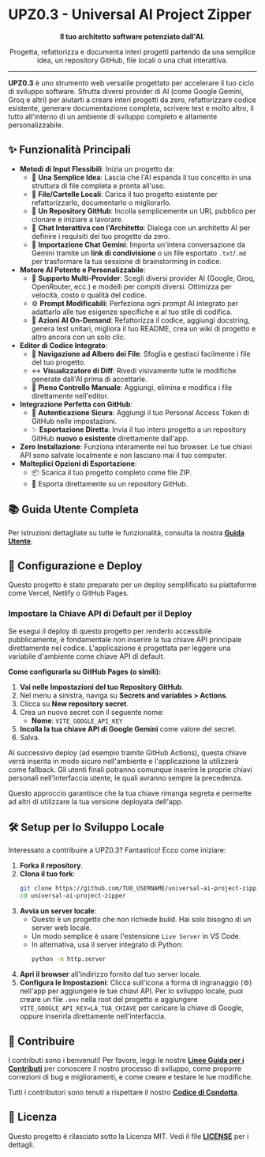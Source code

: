 # UPZ0.3 - Universal AI Project Zipper

<div align="center">
  <p><strong>Il tuo architetto software potenziato dall'AI.</strong></p>
  <p>Progetta, refattorizza e documenta interi progetti partendo da una semplice idea, un repository GitHub, file locali o una chat interattiva.</p>
</div>

---

**UPZ0.3** è uno strumento web versatile progettato per accelerare il tuo ciclo di sviluppo software. Sfrutta diversi provider di AI (come Google Gemini, Groq e altri) per aiutarti a creare interi progetti da zero, refattorizzare codice esistente, generare documentazione completa, scrivere test e molto altro, il tutto all'interno di un ambiente di sviluppo completo e altamente personalizzabile.

## ✨ Funzionalità Principali

- **Metodi di Input Flessibili**: Inizia un progetto da:
  - 📝 **Una Semplice Idea**: Lascia che l'AI espanda il tuo concetto in una struttura di file completa e pronta all'uso.
  - 📂 **File/Cartelle Locali**: Carica il tuo progetto esistente per refattorizzarlo, documentarlo o migliorarlo.
  - 🐙 **Un Repository GitHub**: Incolla semplicemente un URL pubblico per clonare e iniziare a lavorare.
  - 💬 **Chat Interattiva con l'Architetto**: Dialoga con un architetto AI per definire i requisiti del tuo progetto da zero.
  - 📄 **Importazione Chat Gemini**: Importa un'intera conversazione da Gemini tramite un **link di condivisione** o un file esportato `.txt`/`.md` per trasformare la tua sessione di brainstorming in codice.
- **Motore AI Potente e Personalizzabile**:
  - 🔧 **Supporto Multi-Provider**: Scegli diversi provider AI (Google, Groq, OpenRouter, ecc.) e modelli per compiti diversi. Ottimizza per velocità, costo o qualità del codice.
  - ⚙️ **Prompt Modificabili**: Perfeziona ogni prompt AI integrato per adattarlo alle tue esigenze specifiche e al tuo stile di codifica.
  - 🚀 **Azioni AI On-Demand**: Refattorizza il codice, aggiungi docstring, genera test unitari, migliora il tuo README, crea un wiki di progetto e altro ancora con un solo clic.
- **Editor di Codice Integrato**:
  - 🌳 **Navigazione ad Albero dei File**: Sfoglia e gestisci facilmente i file del tuo progetto.
  - ↔️ **Visualizzatore di Diff**: Rivedi visivamente tutte le modifiche generate dall'AI prima di accettarle.
  - 💾 **Pieno Controllo Manuale**: Aggiungi, elimina e modifica i file direttamente nell'editor.
- **Integrazione Perfetta con GitHub**:
  - 🔐 **Autenticazione Sicura**: Aggiungi il tuo Personal Access Token di GitHub nelle impostazioni.
  - ✨ **Esportazione Diretta**: Invia il tuo intero progetto a un repository GitHub **nuovo o esistente** direttamente dall'app.
- **Zero Installazione**: Funziona interamente nel tuo browser. Le tue chiavi API sono salvate localmente e non lasciano mai il tuo computer.
- **Molteplici Opzioni di Esportazione**:
    - 📦 Scarica il tuo progetto completo come file ZIP.
    - 🚀 Esporta direttamente su un repository GitHub.

## 📚 Guida Utente Completa

Per istruzioni dettagliate su tutte le funzionalità, consulta la nostra **[Guida Utente](./docs/USER_GUIDE.md)**.

## 🚀 Configurazione e Deploy

Questo progetto è stato preparato per un deploy semplificato su piattaforme come Vercel, Netlify o GitHub Pages.

### Impostare la Chiave API di Default per il Deploy

Se esegui il deploy di questo progetto per renderlo accessibile pubblicamente, è fondamentale non inserire la tua chiave API principale direttamente nel codice. L'applicazione è progettata per leggere una variabile d'ambiente come chiave API di default.

**Come configurarla su GitHub Pages (o simili):**

1.  **Vai nelle Impostazioni del tuo Repository GitHub**.
2.  Nel menu a sinistra, naviga su **Secrets and variables > Actions**.
3.  Clicca su **New repository secret**.
4.  Crea un nuovo secret con il seguente nome:
    - **Nome**: `VITE_GOOGLE_API_KEY`
5.  **Incolla la tua chiave API di Google Gemini** come valore del secret.
6.  Salva.

Al successivo deploy (ad esempio tramite GitHub Actions), questa chiave verrà inserita in modo sicuro nell'ambiente e l'applicazione la utilizzerà come fallback. Gli utenti finali potranno comunque inserire le proprie chiavi personali nell'interfaccia utente, le quali avranno sempre la precedenza.

Questo approccio garantisce che la tua chiave rimanga segreta e permette ad altri di utilizzare la tua versione deployata dell'app.

## 🛠️ Setup per lo Sviluppo Locale

Interessato a contribuire a UPZ0.3? Fantastico! Ecco come iniziare:

1.  **Forka il repository**.
2.  **Clona il tuo fork**:
    ```bash
    git clone https://github.com/TUO_USERNAME/universal-ai-project-zipper.git
    cd universal-ai-project-zipper
    ```
3.  **Avvia un server locale**:
    - Questo è un progetto che non richiede build. Hai solo bisogno di un server web locale.
    - Un modo semplice è usare l'estensione `Live Server` in VS Code.
    - In alternativa, usa il server integrato di Python:
      ```bash
      python -m http.server
      ```
4.  **Apri il browser** all'indirizzo fornito dal tuo server locale.
5.  **Configura le Impostazioni**: Clicca sull'icona a forma di ingranaggio (⚙️) nell'app per aggiungere le tue chiavi API. Per lo sviluppo locale, puoi creare un file `.env` nella root del progetto e aggiungere `VITE_GOOGLE_API_KEY=LA_TUA_CHIAVE` per caricare la chiave di Google, oppure inserirla direttamente nell'interfaccia.

## 🤝 Contribuire

I contributi sono i benvenuti! Per favore, leggi le nostre [**Linee Guida per i Contributi**](CONTRIBUTING.md) per conoscere il nostro processo di sviluppo, come proporre correzioni di bug e miglioramenti, e come creare e testare le tue modifiche.

Tutti i contributori sono tenuti a rispettare il nostro [**Codice di Condotta**](CODE_OF_CONDUCT.md).

## 📄 Licenza

Questo progetto è rilasciato sotto la Licenza MIT. Vedi il file [**LICENSE**](LICENSE) per i dettagli.
